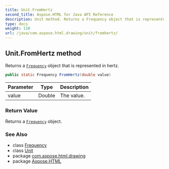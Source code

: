 ```yaml
---
title: Unit.FromHertz
second_title: Aspose.HTML for Java API Reference
description: Unit method. Returns a Frequency object that is represented in hertz
type: docs
weight: 110
url: /java/com.aspose.html.drawing/unit/fromhertz/
---
```

## Unit.FromHertz method

Returns a [`Frequency`](../../frequency/) object that is represented in hertz.

```java
public static Frequency FromHertz(double value)
```

| Parameter | Type | Description |
| --- | --- | --- |
| value | Double | The value. |

### Return Value

Returns a [`Frequency`](../../frequency/) object.

### See Also

* class [Frequency](../../frequency/)
* class [Unit](../)
* package [com.aspose.html.drawing](../../unit/)
* package [Aspose.HTML](../../../)
